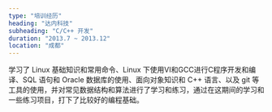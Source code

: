 ```yaml
---
type: "培训经历"
heading: "达内科技"
subheading: "C/C++ 开发"
duration: "2013.7 ~ 2013.12"
location: "成都"
---
```


学习了 Linux 基础知识和常⽤命令、Linux 下使⽤VI和GCC进⾏C程序开发和编译、SQL 语句和 Oracle 数据库的使⽤、⾯向对象知识和 C++ 语⾔、以及 git 等⼯具的使⽤，并对常见数据结构和算法进⾏了学习和练习，通过在这期间的学习和⼀些练习项⽬，打下了⽐较好的编程基础。
